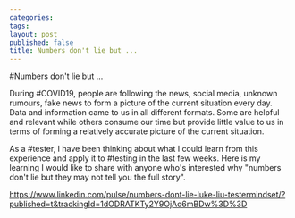 ```yaml
---
categories: 
tags: 
layout: post
published: false
title: Numbers don't lie but ...
---
```

#Numbers don't lie but ...

During #COVID19, people are following the news, social media, unknown rumours, fake news to form a picture of the current situation every day. Data and information came to us in all different formats. Some are helpful and relevant while others consume our time but provide little value to us in terms of forming a relatively accurate picture of the current situation.

As a #tester, I have been thinking about what I could learn from this experience and apply it to #testing in the last few weeks. Here is my learning I would like to share with anyone who's interested why "numbers don't lie but they may not tell you the full story".

https://www.linkedin.com/pulse/numbers-dont-lie-luke-liu-testermindset/?published=t&trackingId=1dODRATKTy2Y9OjAo6mBDw%3D%3D






